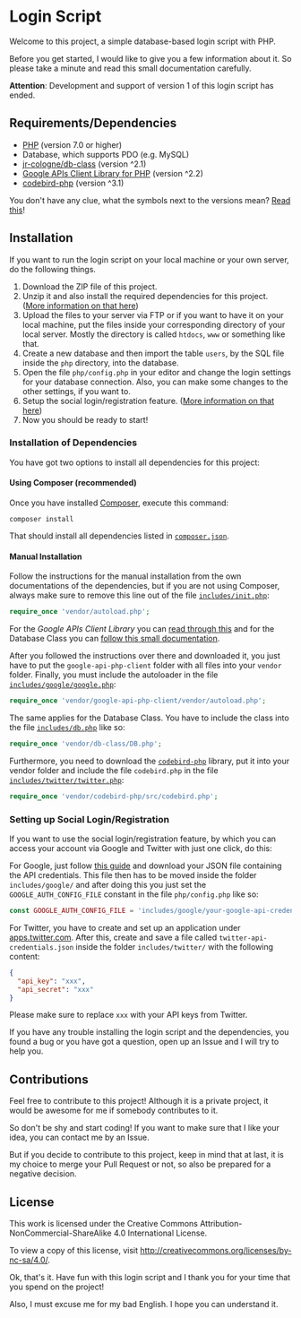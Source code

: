 # Login Script

Welcome to this project, a simple database-based login script with PHP.

Before you get started, I would like to give you a few information about it. So please take a minute and read this small documentation carefully.

**Attention**: Development and support of version 1 of this login script has ended.

## Requirements/Dependencies

- [PHP](http://php.net) (version 7.0 or higher)
- Database, which supports PDO (e.g. MySQL)
- [jr-cologne/db-class](https://github.com/jr-cologne/db-class) (version ^2.1)
- [Google APIs Client Library for PHP](https://github.com/google/google-api-php-client) (version ^2.2)
- [codebird-php](https://github.com/jublonet/codebird-php) (version ^3.1)

You don't have any clue, what the symbols next to the versions mean? [Read this](https://getcomposer.org/doc/articles/versions.md)!

## Installation

If you want to run the login script on your local machine or your own server, do the following things.

1. Download the ZIP file of this project.
2. Unzip it and also install the required dependencies for this project. ([More information on that here](https://github.com/jr-cologne/login-script#installation_of_dependencies))
3. Upload the files to your server via FTP or if you want to have it on your local machine, put the files inside your corresponding directory of your local server. Mostly the directory is called `htdocs`, `www` or something like that.
4. Create a new database and then import the table `users`, by the SQL file inside the `php` directory, into the database.
5. Open the file `php/config.php` in your editor and change the login settings for your database connection. Also, you can make some changes to the other settings, if you want to.
6. Setup the social login/registration feature. ([More information on that here](https://github.com/jr-cologne/login-script#setting_up_social_login-registration))
7. Now you should be ready to start!

### Installation of Dependencies

You have got two options to install all dependencies for this project:

#### Using Composer (recommended)

Once you have installed [Composer](https://getcomposer.org), execute this command:

`composer install`

That should install all dependencies listed in [`composer.json`](https://github.com/jr-cologne/login-script/blob/master/composer.json).

#### Manual Installation

Follow the instructions for the manual installation from the own documentations of the dependencies, but if you are not using Composer, always make sure to remove this line out of the file [`includes/init.php`](https://github.com/jr-cologne/login-script/blob/master/includes/init.php):

```php
require_once 'vendor/autoload.php';
```

For the *Google APIs Client Library* you can [read through this](https://github.com/google/google-api-php-client#download-the-release) and for the Database Class you can [follow this small documentation](https://github.com/jr-cologne/db-class#manual-installation).

After you followed the instructions over there and downloaded it, you just have to put the `google-api-php-client` folder with all files into your `vendor` folder. Finally, you must include the autoloader in the file [`includes/google/google.php`](https://github.com/jr-cologne/login-script/blob/master/includes/google/google.php):

```php
require_once 'vendor/google-api-php-client/vendor/autoload.php';
```

The same applies for the Database Class. You have to include the class into the file [`includes/db.php`](https://github.com/jr-cologne/login-script/blob/master/includes/db.php) like so:

```php
require_once 'vendor/db-class/DB.php';
```

Furthermore, you need to download the [`codebird-php`](https://github.com/jublonet/codebird-php) library, put it into your vendor folder and include the file `codebird.php` in the file [`includes/twitter/twitter.php`](https://github.com/jr-cologne/login-script/blob/master/includes/twitter/twitter.php):

```php
require_once 'vendor/codebird-php/src/codebird.php';
```

### Setting up Social Login/Registration

If you want to use the social login/registration feature, by which you can access your account via Google and Twitter with just one click, do this:

For Google, just follow [this guide](https://developers.google.com/identity/sign-in/web/devconsole-project) and download your JSON file containing the API credentials. This file then has to be moved inside the folder `includes/google/` and after doing this you just set the `GOOGLE_AUTH_CONFIG_FILE` constant in the file `php/config.php` like so:

```php
const GOOGLE_AUTH_CONFIG_FILE = 'includes/google/your-google-api-credentials-file.json';
```

For Twitter, you have to create and set up an application under [apps.twitter.com](https://apps.twitter.com/). After this, create and save a file called `twitter-api-credentials.json` inside the folder `includes/twitter/` with the following content:

```json
{
  "api_key": "xxx",
  "api_secret": "xxx"
}
```

Please make sure to replace `xxx` with your API keys from Twitter.


If you have any trouble installing the login script and the dependencies, you found a bug or you have got a question, open up an Issue and I will try to help you.

## Contributions

Feel free to contribute to this project! Although it is a private project, it would be awesome for me if somebody contributes to it.

So don't be shy and start coding! If you want to make sure that I like your idea, you can contact me by an Issue.

But if you decide to contribute to this project, keep in mind that at last, it is my choice to merge your Pull Request or not, so also be prepared for a negative decision.

## License

This work is licensed under the Creative Commons Attribution-NonCommercial-ShareAlike 4.0 International License.

To view a copy of this license, visit http://creativecommons.org/licenses/by-nc-sa/4.0/.


Ok, that's it. Have fun with this login script and I thank you for your time that you spend on the project!

Also, I must excuse me for my bad English. I hope you can understand it.
